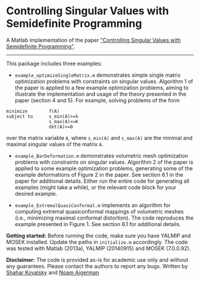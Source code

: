 Controlling Singular Values with Semidefinite Programming
====

A Matlab implementation of the paper ["Controlling Singular Values with Semidefinite Programming"](http://www.wisdom.weizmann.ac.il/~shaharko/ContSingVal.html).

----
This package includes three examples:
- `example_optimizeSingleMatrix.m` demonstrates simple single matrix optimization problems with constraints on singular values. Algorithm 1 of the paper is applied to a few example optimization problems, aiming to illustrate the implementation and usage of the theory presented in the paper (section 4 and 5). For example, solving problems of the form
```
minimize        f(A) 
subject to      s_min(A)>=k
                s_max(A)<=K
				det(A)>=0
```
over the matrix variable `A`, where `s_min(A)` and `s_max(A)` are the minimal and maximal singular values of the matrix `A`.

- `example_BarDeformation.m` demonstrates volumetric mesh optimization problems with constraints on singular values. Algorithm 2 of the paper is applied to some example optimization problems, generating some of the example deformations of Figure 2 in the paper. See section 6.1 in the paper for additional details. Either run the entire code for generating all examples (might take a while), or the relevant code block for your desired example.

- `example_ExtremalQuasiConformal.m` implements an algorithm for computing extremal quasiconformal mappings of volumetric meshes (i.e., minimizing maximal conformal distortion). The code reproduces the example presented in Figure 1. See section 6.1 for additional details.


**Getting started:** Before running the code, make sure you have YALMIP and MOSEK installed. Update the paths in `initialize.m` accordingly. The code was tested with Matlab (2013a), YALMIP (20140915) and MOSEK (7.0.0.92).

**Disclaimer:**
The code is provided as-is for academic use only and without any guarantees. Please contact the authors to report any bugs.
Written by [Shahar Kovalsky](http://www.wisdom.weizmann.ac.il/~shaharko/) and [Noam Aigerman](http://www.wisdom.weizmann.ac.il/~noamaig/)